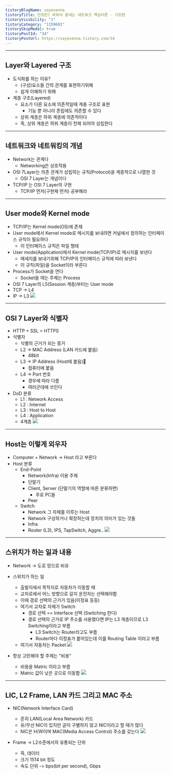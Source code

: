 ```yaml
---
tistoryBlogName: soyesenna
tistoryTitle: 인프런) 외워서 끝내는 네트워크 핵심이론 - 기초편
tistoryVisibility: "1"
tistoryCategory: "1159691"
tistorySkipModal: true
tistoryPostId: "34"
tistoryPostUrl: https://soyesenna.tistory.com/34
---
```

--- 

## Layer와 Layered 구조

- 도식화를 하는 이유?
	- (구성)요소들 간의 관계를 표현하기위해
	- 쉽게 이해하기 위해
- 계층 구조(Layered)
	- 요소가 다른 요소에 의존적일때 계충 구조로 표현
		- 기능 뿐 아니라 존립에도 의존할 수 있다
	- 상위 계층은 하위 계층에 의존적이다
	- 즉, 상위 계층은 하위 계층이 전제 되어야 성립한다

--- 
## 네트워크와 네트워킹의 개념

- Network는 관계다
	- Networking은 상호작용
- OSI 7Layer는 의존 관계가 성립하는 규칙(Protocol)을 계층적으로 나열한 것
	- OSI 7 Layer는 개념이다
- TCP/IP 는 OSI 7 Layer의 구현
	- TCP/IP 먼저(구현체 먼저) 공부해라

--- 
## User mode와 Kernel mode

- TCP/IP는 Kernel mode(OS)에 존재
- User mode에서 Kernel mode로 메시지를 보내려면 커널에서 정의하는 인터페이스 규칙이 필요하다
	- 이 인터페이스 규칙은 파일 형태
- User mode(Application)에서 Kernel mode(TCP/IP)로 메시지를 보낸다
	- 메세지를 보내기위해 TCP/IP의 인터페이스 규칙에 따라 보낸다
	- 이 규칙(파일)을 Socket이라 부른다
- Process가 Socket을 연다
	- Socket을 여는 주체는 Process
- OSI 7 Layer의 L5(Session 계층)부터는 User mode
- TCP -> L4
- IP -> L3
![](https://i.imgur.com/6toc5hj.png)


--- 

## OSI 7 Layer와 식별자

- HTTP + SSL = HTTPS
- 식별자
	- 식별의 근거가 되는 증거
	- L2 -> MAC Address (LAN 카드에 붙음)
		- 48bit
	- L3 -> IP Address (Host에 붙음)
		- 컴퓨터에 붙음
	- L4 -> Port 번호
		- 경우에 따라 다름
		- 여러군데에 쓰인다
- DoD 분류
	- L1  : Network Access
	- L2 : Internet
	- L3 : Host to Host
	- L4 : Application
	- 4계층
![](https://i.imgur.com/GJRQqae.png)

--- 

## Host는 이렇게 외우자

- Computer + Network -> Host 라고 부른다
- Host 분류
	- End-Point
		- Network(Infra) 이용 주체
		- 단말기
		- Client, Server (단말기의 역할에 따른 분류하면)
			- 주로 PC들
		- Peer
	- Switch
		- Network 그 자체를 이루는 Host
		- Network 구성하거나 확장하는데 장치의 의미가 있는 것들
		- Infra
		- Router (L3), IPS, TapSwitch, Aggre..
![](https://i.imgur.com/RIBpaeJ.png)

--- 

## 스위치가 하는 일과 내용

- Network -> 도로 망으로 비유

- 스위치가 하는 일
	- 출발지에서 목적지로 자동차가 이동할 때
	- 교차로에서 어느 방향으로 갈지 운전자는 선택해야함
	- 이때 경로 선택의 근거가 있음(이정표 등등)
	- 여기서 교차로 자체가 Switch
		- 경로 선택 == Interface 선택 (Switching 한다)
		- 경로 선택의 근거로 IP 주소를 사용했다면 IP는 L3 계층이므로 L3 Switching이라고 부름
			- L3 Switch는 Router라고도 부름
			- Router마다 이정표가 붙어있는데 이를 Routing Table 이라고 부름
	- 여기서 자동차는 Packet
![](https://i.imgur.com/Eac4MF7.png)

- 항상 고민해야 할 주제는 "비용"
	- 비용을 Matric 이라고 부름
	- Matric 값이 낮은 곳으로 이동함
![](https://i.imgur.com/gkimtwz.png)

--- 

## LIC, L2 Frame, LAN 카드 그리고 MAC 주소

- NIC(Network Interface Card)
	- 흔히 LAN(Local Area Network) 카드
	- 유/무선 NIC이 있지만 굳이 구별하지 않고 NIC이라고 할 때가 많다
	- NIC은 H/W이며 MAC(Media Access Control) 주소를 갖는다
![](https://i.imgur.com/VucZdbV.png)

- Frame -> L2수준에서의 유통되는 단위
	- 즉, 데이터
	- 크기 1514 bit 정도
	- 속도 단위 -> bps(bit per second), Gbps